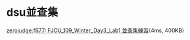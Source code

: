 dsu並查集
==

[zerojudge:f677: FJCU_109_Winter_Day3_Lab1 並查集練習](https://zerojudge.tw/ShowProblem?problemid=f677)(4ms, 400KB)
